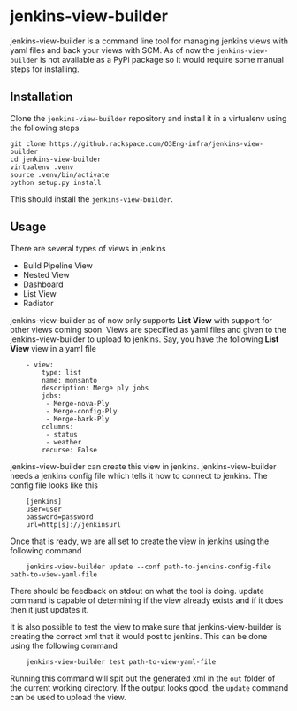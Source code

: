 jenkins-view-builder
====================

jenkins-view-builder is a command line tool for managing jenkins views with yaml files and back your views with SCM. As of now the `jenkins-view-builder` is not available as a PyPi package so it would require some manual steps for installing.

Installation
---

Clone the `jenkins-view-builder` repository and install it in a virtualenv using the following steps

    git clone https://github.rackspace.com/O3Eng-infra/jenkins-view-builder
    cd jenkins-view-builder
    virtualenv .venv
    source .venv/bin/activate
    python setup.py install

This should install the `jenkins-view-builder`.

Usage
---

There are several types of views in jenkins
* Build Pipeline View
* Nested View
* Dashboard
* List View
* Radiator

jenkins-view-builder as of now only supports **List View** with support for other views coming soon. Views are specified as yaml files and given to the jenkins-view-builder to upload to jenkins. Say, you have the following **List View** view in a yaml file

        - view:
            type: list
            name: monsanto
            description: Merge ply jobs
            jobs:
             - Merge-nova-Ply
             - Merge-config-Ply
             - Merge-bark-Ply    
            columns:
             - status
             - weather
            recurse: False

jenkins-view-builder can create this view in jenkins. jenkins-view-builder needs a jenkins config file which tells it how to connect to jenkins. The config file looks like this

        [jenkins]
        user=user
        password=password
        url=http[s]://jenkinsurl
        
Once that is ready, we are all set to create the view in jenkins using the following command

        jenkins-view-builder update --conf path-to-jenkins-config-file path-to-view-yaml-file
        
There should be feedback on stdout on what the tool is doing. update command is capable of determining if the view already exists and if it does then it just updates it. 

It is also possible to test the view to make sure that jenkins-view-builder is creating the correct xml that it would post to jenkins. This can be done using the following command

        jenkins-view-builder test path-to-view-yaml-file

Running this command will spit out the generated xml in the `out` folder of the current working directory. If the output looks good, the `update` command can be used to upload the view.
